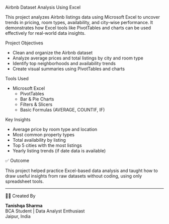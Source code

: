 Airbnb Dataset Analysis Using Excel

This project analyzes Airbnb listings data using Microsoft Excel to uncover trends in pricing, room types, availability, and city-wise performance. It demonstrates how Excel tools like PivotTables and charts can be used effectively for real-world data insights.


 Project Objectives

- Clean and organize the Airbnb dataset
- Analyze average prices and total listings by city and room type
- Identify top neighborhoods and availability trends
- Create visual summaries using PivotTables and charts



 Tools Used

- Microsoft Excel
  - PivotTables
  - Bar & Pie Charts
  - Filters & Slicers
  - Basic Formulas (AVERAGE, COUNTIF, IF)



 Key Insights

- Average price by room type and location
- Most common property types
- Total availability by listing
- Top 5 cities with the most listings
- Yearly listing trends (if date data is available)


✅ Outcome

This project helped practice Excel-based data analysis and taught how to draw useful insights from raw datasets without coding, using only spreadsheet tools.

---
 🙋‍♀️ Created By

**Tanishqa Sharma**  
BCA Student | Data Analyst Enthusiast    
Jaipur, India  

